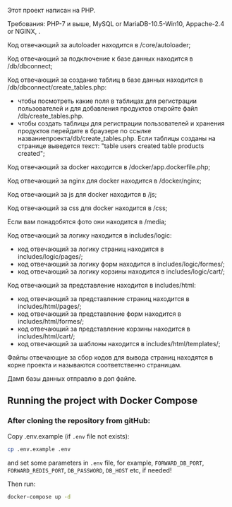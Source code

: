 Этот проект написан на PHP. 

Требования: PHP-7 и выше, MySQL or MariaDB-10.5-Win10, Appache-2.4 or NGINX, .

Код отвечающий за autoloader находится в /core/autoloader;

Код отвечающий за подключение к базе данных находится в /db/dbconnect;

Код отвечающий за создание таблиц в базе данных находится в /db/dbconnect/create_tables.php:
- чтобы посмотреть какие поля в таблицах  для регистрации пользователей и для добавления продуктов
откройте файл /db/create_tables.php.
- чтобы создать таблицы для регистрации пользователей и хранения продуктов
перейдите в браузере по ссылке названиепроекта/db/create_tables.php. Если таблицы созданы на странице выведется текст: "table users created
table products created";

Код отвечающий за docker находится в /docker/app.dockerfile.php;

Код отвечающий за nginx для docker находится в /docker/nginx;

Код отвечающий за js для docker находится в /js;

Код отвечающий за css для docker находится в /css;

Если вам понадобятся фото они находится в /media;

Код отвечающий за логику находится в includes/logic:
- код отвечающий за логику страниц находится в includes/logic/pages/;
- код отвечающий за логику форм находится в includes/logic/formes/;
- код отвечающий за логику корзины находится в includes/logic/cart/;

Код отвечающий за представление находится в includes/html:
- код отвечающий за представление страниц находится в includes/html/pages/;
- код отвечающий за представление форм находится в includes/html/formes/;
- код отвечающий за представление корзины находится в includes/html/cart/;
- код отвечающий за шаблоны находится в includes/html/templates/;

Файлы отвечающие за сбор кодов для вывода страниц находятся в корне проекта и называются соответственно страницам.

Дамп базы данных отправлю в доп файле.


## Running the project with Docker Compose

### After cloning the repository from gitHub:

Copy .env.example (if `.env` file not exists):

```bash
cp .env.example .env
```

and set some parameters in `.env` file,
for example, `FORWARD_DB_PORT`, `FORWARD_REDIS_PORT`, `DB_PASSWORD`, `DB_HOST` etc,
if needed!

Then run:

```bash
docker-compose up -d
```